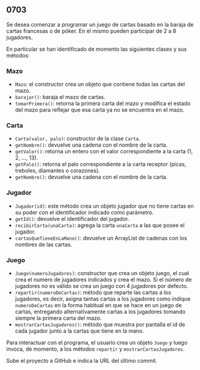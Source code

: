 
## 0703

Se desea comenzar a programar un juego de cartas basado en la baraja de cartas francesas o de póker. En el mismo pueden participar de 2 a 8 jugadores.

En particular se han identificado de momento las siguientes clases y sus métodos:

### Mazo
* `Mazo`: el constructor crea un objeto que contiene todas las cartas del mazo.
* `barajar()`: baraja el mazo de cartas.
* `tomarPrimera()`: retorna la primera carta del mazo y modifica el estado del mazo para reflejar que esa carta ya no se encuentra en el mazo.

### Carta
* `Carta(valor, palo)`: constructor de la clase `Carta`.
* `getNombre()`: devuelve una cadena con el nombre de la carta.
* `getValor()`: retorna un entero con el valor correspondiente a la carta (1, 2, ..., 13). 
* `getPalo()`: retorna el palo correspondiente a la carta receptor (picas, treboles, diamantes o corazones). 
* `getNombre()`: devuelve una cadena con el nombre de la carta.

### Jugador
* `Jugador(id)`: este método crea un objeto jugador que no tiene cartas en su poder con el identificador indicado como parámetro.
* `getId()`: devuelve el identificador del jugador.
* `recibirCarta(unaCarta)`: agrega la carta `unaCarta` a las que posee el jugador.
* `cartasQueTieneEnLaMano()`: devuelve un ArrayList de cadenas con los nombres de las cartas.

### Juego
* `Juego(numeroJugadores)`: constructor que crea un objeto juego, el cual crea el numero de jugadores indicados y crea el mazo. Si el número de jugadores no es válido se crea un juego con 4 jugadores por defecto.
* `repartir(numeroDeCartas)`: método que reparte las cartas a los jugadores, es decir, asigna tantas cartas a los jugadores como indique `numeroDeCartas` en la forma habitual en que se hace en un juego de cartas, entregando alternativamente cartas a los jugadores tomando siempre la primera carta del mazo.
* `mostrarCartasJugadores()`: método que muestra por pantalla el id de cada jugador junto a la cartas que tiene en la mano.

Para interactuar con el programa, el usuario crea un objeto `Juego` y luego invoca, de momento, a los métodos `repartir` y `mostrarCartasJugadores`.

Sube el proyecto a GitHub e indica la URL del último commit.
